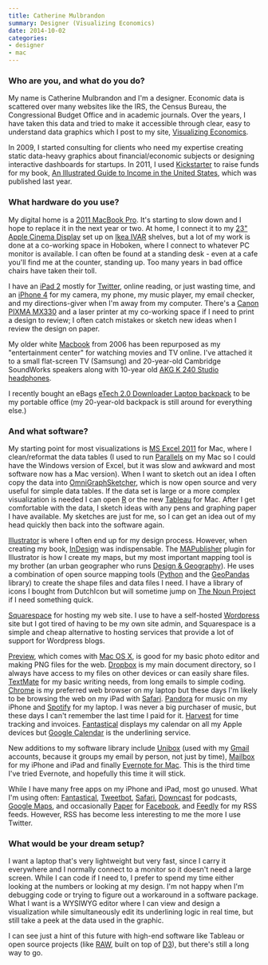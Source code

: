 ```yaml
---
title: Catherine Mulbrandon
summary: Designer (Visualizing Economics)
date: 2014-10-02
categories:
- designer
- mac
---
```


### Who are you, and what do you do?

My name is Catherine Mulbrandon and I'm a designer. Economic data is scattered over many websites like the IRS, the Census Bureau, the Congressional Budget Office and in academic journals. Over the years, I have taken this data and tried to make it accessible through clear, easy to understand data graphics which I post to my site, [Visualizing Economics](http://visualizingeconomics.com/ "Catherine's website.").

In 2009, I started consulting for clients who need my expertise creating static data-heavy graphics about financial/economic subjects or designing interactive dashboards for startups. In 2011, I used [Kickstarter][] to raise funds for my book, [An Illustrated Guide to Income in the United States](http://visualizingeconomics.com/book/ "Catherine's book."), which was published last year.

### What hardware do you use?

My digital home is a [2011 MacBook Pro][macbook-pro]. It's starting to slow down and I hope to replace it in the next year or two. At home, I connect it to my [23" Apple Cinema Display][cinema-display] set up on [Ikea IVAR][ivar] shelves, but a lot of my work is done at a co-working space in Hoboken, where I connect to whatever PC monitor is available. I can often be found at a standing desk - even at a cafe you'll find me at the counter, standing up. Too many years in bad office chairs have taken their toll. 

I have an [iPad 2][ipad-2] mostly for [Twitter][], online reading, or just wasting time, and an [iPhone 4][iphone-4] for my camera, my phone, my music player, my email checker, and my directions-giver when I'm away from my computer. There's a [Canon PIXMA MX330][pixma-mx330] and a laser printer at my co-working space if I need to print a design to review; I often catch mistakes or sketch new ideas when I review the design on paper.

My older white [Macbook][] from 2006 has been repurposed as my "entertainment center" for watching movies and TV online. I've attached it to a small flat-screen TV (Samsung) and 20-year-old Cambridge SoundWorks speakers along with 10-year old [AKG K 240 Studio headphones][k-240-studio]. 

I recently bought an eBags [eTech 2.0 Downloader Laptop backpack][etech-2.0-downloader] to be my portable office (my 20-year-old backpack is still around for everything else.)

### And what software?

My starting point for most visualizations is [MS Excel 2011][excel] for Mac, where I clean/reformat the data tables (I used to run [Parallels][parallels-desktop] on my Mac so I could have the Windows version of Excel, but it was slow and awkward and most software now has a Mac version). When I want to sketch out an idea I often copy the data into [OmniGraphSketcher][], which is now open source and very useful for simple data tables. If the data set is large or a more complex visualization is needed I can open [R][] or the new [Tableau][public] for Mac. After I get comfortable with the data, I sketch ideas with any pens and graphing paper I have available. My sketches are just for me, so I can get an idea out of my head quickly then back into the software again. 

[Illustrator][] is where I often end up for my design process. However, when creating my book, [InDesign][] was indispensable. The [MAPublisher][] plugin for Illustrator is how I create my maps, but my most important mapping tool is my brother (an urban geographer who runs [Design &amp; Geography](http://designandgeography.com/ "Matthew's design and map website.")). He uses a combination of open source mapping tools ([Python][] and the [GeoPandas][] library) to create the shape files and data files I need. I have a library of icons I bought from DutchIcon but will sometime jump on [The Noun Project][the-noun-project] if I need something quick.

[Squarespace][] for hosting my web site. I use to have a self-hosted [Wordpress][] site but I got tired of having to be my own site admin, and Squarespace is a simple and cheap alternative to hosting services that provide a lot of support for Wordpress blogs. 

[Preview][], which comes with [Mac OS X][macos], is good for my basic photo editor and making PNG files for the web. [Dropbox][] is my main document directory, so I always have access to my files on other devices or can easily share files. [TextMate][] for my basic writing needs, from long emails to simple coding. [Chrome][] is my preferred web browser on my laptop but these days I'm likely to be browsing the web on my iPad with [Safari][]. [Pandora][] for music on my iPhone and [Spotify][] for my laptop. I was never a big purchaser of music, but these days I can't remember the last time I paid for it. [Harvest][] for time tracking and invoices. [Fantastical][] displays my calendar on all my Apple devices but [Google Calendar][google-calendar] is the underlining service.

New additions to my software library include [Unibox][] (used with my [Gmail][] accounts, because it groups my email by person, not just by time), [Mailbox][] for my iPhone and iPad and finally [Evernote for Mac][evernote-mac]. This is the third time I've tried Evernote, and hopefully this time it will stick.

While I have many free apps on my iPhone and iPad, most go unused. What I'm using often: [Fantastical][fantastical-ios], [Tweetbot][tweetbot-ios], [Safari][safari-ios], [Downcast][downcast-ios] for podcasts, [Google Maps][google-maps-ios], and occasionally [Paper][paper-ios.2] for [Facebook][], and [Feedly][feedly-ios] for my RSS feeds. However, RSS has become less interesting to me the more I use Twitter.

### What would be your dream setup?

I want a laptop that's very lightweight but very fast, since I carry it everywhere and I normally connect to a monitor so it doesn't need a large screen. While I can code if I need to, I prefer to spend my time either looking at the numbers or looking at my design. I'm not happy when I'm debugging code or trying to figure out a workaround in a software package. What I want is a WYSIWYG editor where I can view and design a visualization while simultaneously edit its underlining logic in real time, but still take a peek at the data used in the graphic.

I can see just a hint of this future with high-end software like Tableau or open source projects (like [RAW][], built on top of [D3][d3.js]), but there's still a long way to go.

[chrome]: https://www.google.com/intl/en/chrome/browser/ "A WebKit-based browser, where each tab runs in its own thread."
[cinema-display]: https://en.wikipedia.org/wiki/Apple_Cinema_Display "An LCD display."
[d3.js]: https://d3js.org/ "A Javascript framework for manipulating data."
[downcast-ios]: http://www.downcastapp.com/ "An app for downloading podcasts."
[dropbox]: https://www.dropbox.com/ "Online syncing and storage."
[etech-2.0-downloader]: https://www.ebags.com/product/ebags/etech-20-downloader-laptop-backpack/245855 "A laptop backpack."
[evernote-mac]: https://evernote.com/ "A Mac client for the note/image service."
[excel]: https://products.office.com/en-us/excel "A spreadsheet application."
[facebook]: https://www.facebook.com/ "A social networking site."
[fantastical-ios]: https://flexibits.com/fantastical-iphone "An alternative calendar app."
[fantastical]: https://flexibits.com/fantastical "A calendaring app for the Mac."
[feedly-ios]: https://itunes.apple.com/us/app/feedly/id396069556 "An app for the feed reading service."
[geopandas]: http://geopandas.org/ "A Python library for working with map data."
[gmail]: https://mail.google.com/mail/ "Web-based email."
[google-calendar]: https://en.wikipedia.org/wiki/Google_Calendar "A web-based calendar client."
[google-maps-ios]: https://itunes.apple.com/us/app/id585027354 "An app for the map service."
[harvest]: https://www.getharvest.com/ "A time-tracking and invoice web service."
[illustrator]: https://www.adobe.com/products/illustrator.html "A vector graphics editor."
[indesign]: https://www.adobe.com/products/indesign.html "A desktop/web publishing application."
[ipad-2]: https://www.apple.com/ipad/ "A tablet device."
[iphone-4]: https://en.wikipedia.org/wiki/IPhone_4 "A smartphone."
[ivar]: https://www.ikea.com/us/en/catalog/categories/departments/living_room/11703/ "A customisable storage system."
[k-240-studio]: https://www.akg.com/K240+Studio-827.html?pid=1195 "Studio headphones."
[kickstarter]: http://web.archive.org/web/20221227013734/https://www.kickstarter.com/ "A service for crowdfunding projects."
[macbook-pro]: https://www.apple.com/macbook-pro/ "A laptop."
[macbook]: https://en.wikipedia.org/wiki/MacBook "A laptop."
[macos]: https://en.wikipedia.org/wiki/MacOS "An operating system for Mac hardware."
[mailbox]: http://www.mailboxapp.com/ "A email client."
[mapublisher]: http://www.avenza.com/mapublisher "A map-making plugin for Illustrator."
[omnigraphsketcher]: https://www.omnigroup.com/omnigraphsketcher "Mac software for drawing graphs."
[pandora]: http://www.pandora.com/ "A personalised Internet radio station."
[paper-ios.2]: https://itunes.apple.com/us/app/paper-stories-from-facebook/id794163692 "An alternative view of your Facebook feed."
[parallels-desktop]: https://www.parallels.com/products/desktop/ "A PC emulator for the Mac."
[pixma-mx330]: https://www.amazon.com/Canon-PIXMA-Inkjet-All-In-One-Printer/dp/B001R4C5VK/ "An inkjet printer/copier/fax/scanner."
[preview]: https://en.wikipedia.org/wiki/Preview_(Mac_OS) "An image viewer included with Mac OS X."
[public]: https://public.tableau.com/s/ "Visualisation software."
[python]: https://www.python.org/ "An interpreted scripting language."
[r]: http://www.r-project.org/ "Software for statistical computing and graphics."
[raw]: http://raw.densitydesign.org/ "A vector-based visualisation library."
[safari-ios]: https://en.wikipedia.org/wiki/Safari_(web_browser)#iOS-specific_features "A web browser included with iOS."
[safari]: https://www.apple.com/safari/ "A fast web browser."
[spotify]: https://www.spotify.com/us/ "A music streaming service."
[squarespace]: https://www.squarespace.com/ "A site hosting/creation service."
[textmate]: https://macromates.com/ "A text editor for the Mac."
[the-noun-project]: https://thenounproject.com/ "A collection of icons representing nouns."
[tweetbot-ios]: https://tapbots.com/tweetbot/ "A Twitter client for iOS."
[twitter]: https://twitter.com/ "An online micro-blogging platform."
[unibox]: https://www.uniboxapp.com/ "A Mac app for organising your email."
[wordpress]: https://wordpress.com/ "Weblog publishing software."
